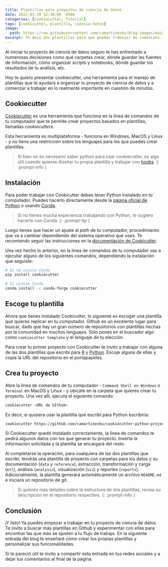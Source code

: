 ```yaml
---
title: Plantillas para proyectos de ciencia de datos
date: 2022-03-20 12:30:00 -0500
categories: [Cookiecutter, Tutorial]
tags: [cookicutter, plantilla, ciencia-datos]
image: 
  path: https://raw.githubusercontent.com/camartinezbu/blog-images/main/posts/2022-03-20-plantillas-para-proyectos-de-ciencia-de-datos/hero.jpeg
excerpt: Te dejo dos plantillas para que puedas trabajar de inmediato.
---
```


Al iniciar tu proyecto de ciencia de datos seguro te has enfrentado a numerosas decisiones como qué carpetas crear, dónde guardar las fuentes de información, cómo organizar scripts y notebooks, dónde guardar los resultados de tu análisis, etc. 

Hoy te quiero presentar cookiecutter, una herramienta para el manejo de plantillas que te ayudará a organizar tu proyecto de ciencia de datos y a comenzar a trabajar en lo realmente importante en cuestión de minutos.

## Cookiecutter

[Cookiecutter]([https://cookiecutter.readthedocs.io/en/latest/README.html](https://cookiecutter.readthedocs.io/en/latest/README.html)) es una herramienta que funciona en la línea de comandos de tu computador que te permite crear proyectos basados en plantillas, llamadas *cookiecutters*.

Esta herramienta es multiplataforma - funciona en Windows, MacOS y Linux - y no tiene una restricción sobre los lenguajes para los que puedes crear plantillas.

> Si bien no es necesario saber python para usar cookiecutter, es algo útil cuando quieras diseñar tu propia plantilla y trabajar con [hooks]([https://cookiecutter.readthedocs.io/en/latest/advanced/hooks.html?highlight=hook#writing-hooks](https://cookiecutter.readthedocs.io/en/latest/advanced/hooks.html?highlight=hook#writing-hooks)).
{: .prompt-info }

## Instalación

Para poder trabajar con Cookicutter debes tener Python instalado en tu computador. Puedes hacerlo directamente desde la [página oficial de Python]([https://www.python.org/downloads/](https://www.python.org/downloads/)) o usando [Conda]([https://docs.conda.io/projects/conda/en/latest/user-guide/install/index.html](https://docs.conda.io/projects/conda/en/latest/user-guide/install/index.html)).

> Si no tienes mucha experiencia trabajando con Python, te sugiero hacerlo con Conda.
{: .prompt-tip }

Luego tienes que hacer un ajuste al *path* de tu computador, procedimiento que va a cambiar dependiendo del sistema operativo que uses. Te recomiendo seguir las instrucciones en la [documentación de Cookicutter]([https://cookiecutter.readthedocs.io/en/latest/installation.html](https://cookiecutter.readthedocs.io/en/latest/installation.html)).

Una vez hecho lo anterior, en la línea de comandos de tu computador vas a ejecutar alguno de los siguientes comandos, dependiendo la instalación que seguiste:

```bash
# Si no usaste Conda
pip install cookiecutter

# Si usaste Conda
conda install -c conda-forge cookiecutter
```

## Escoge tu plantilla

Ahora que tienes instalado Cookicutter, lo siguiente es escoger una plantilla que quieres replicar en tu computador. Github es un excelente lugar para buscar, dado que hay un gran número de repositorios con plantillas hechas por la comunidad en muchos lenguajes. Sólo pones en el buscador algo como `cookiecutter template` y el lenguaje de tu elección.

Para crear tu primer proyecto con Cookicutter te invito a trabajar con alguna de las dos plantillas que escribí para [R](https://github.com/camartinezbu/cookiecutter-r-project) y [Python](https://github.com/camartinezbu/cookiecutter-python-project). Escoje alguna de ellas y copia la URL del repositorio en el portapapeles.


## Crea tu proyecto

Abre la línea de comandos de tu computador - `Command Shell en Windows` o `Terminal` en MacOS y Linux - y ubícate en la carpeta que quieres crear tu proyecto. Una vez allí, ejecuta el siguiente comando:

```bash
cookiecutter <URL de GIthub>
```

Es decir, si quisiera usar la plantilla que escribí para Python escribiría:

```bash
cookiecutter https://github.com/camartinezbu/cookiecutter-python-project
```

Si Cookiecutter quedó instalado correctamente, la línea de comandos te pedirá algunos datos con los que generar tu proyecto. Inserta la información solicitada y la plantilla se encargará del resto.

Al completarse la operación, para cualquiera de las dos plantillas que escribí, tendrás una plantilla de proyecto con carpetas para los datos y su documentación (`data` y `reference`), extracción, transformación y carga (`etl`), análisis (`analysis`), visualización (`viz`) y reportes (`reports`). Adicionalmente, la plantilla generará automáticamente un archivo `README.md` e iniciará un repositorio de git.

> Si quieres más detalles sobre la estructura de mis plantillas, revisa su descripción en el repositorio respectivo.
{: .prompt-info }

## Conclusión

¡Y listo! Ya puedes empezar a trabajar en tu proyecto de ciencia de datos. Te invito a buscar más plantillas en Github y experimentar con ellas para encontrar las que más se sjusten a tu flujo de trabajo. En la siguiente entrada del blog te enseñaré cómo crear tus propias plantillas y personalizar sus funcionalidades.

Si te pareció útil te invito a compartir esta entrada en tus redes sociales y a dejar tus comentarios al final de la página.
